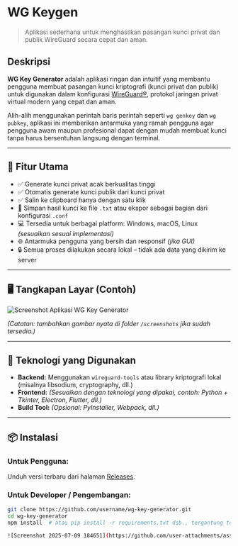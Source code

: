 
# WG Keygen
> Aplikasi sederhana untuk menghasilkan pasangan kunci privat dan publik WireGuard secara cepat dan aman.




## Deskripsi

**WG Key Generator** adalah aplikasi ringan dan intuitif yang membantu pengguna membuat pasangan kunci kriptografi (kunci privat dan publik) untuk digunakan dalam konfigurasi [WireGuard®](https://www.wireguard.com ), protokol jaringan privat virtual modern yang cepat dan aman.

Alih-alih menggunakan perintah baris perintah seperti `wg genkey` dan `wg pubkey`, aplikasi ini memberikan antarmuka yang ramah pengguna agar pengguna awam maupun profesional dapat dengan mudah membuat kunci tanpa harus bersentuhan langsung dengan terminal.

---

## 🔧 Fitur Utama

- ✅ Generate kunci privat acak berkualitas tinggi  
- ✅ Otomatis generate kunci publik dari kunci privat  
- ✅ Salin ke clipboard hanya dengan satu klik  
- 📁 Simpan hasil kunci ke file `.txt` atau ekspor sebagai bagian dari konfigurasi `.conf`  
- 💻 Tersedia untuk berbagai platform: Windows, macOS, Linux *(sesuaikan sesuai implementasi)*  
- 🌐 Antarmuka pengguna yang bersih dan responsif *(jika GUI)*  
- 🔒 Semua proses dilakukan secara lokal – tidak ada data yang dikirim ke server  

---

## 🖥️ Tangkapan Layar (Contoh)

![Screenshot Aplikasi WG Key Generator](screenshots/screenshot-1.png)

_(Catatan: tambahkan gambar nyata di folder `/screenshots` jika sudah tersedia.)_

---

## 🧰 Teknologi yang Digunakan

- **Backend:** Menggunakan `wireguard-tools` atau library kriptografi lokal (misalnya libsodium, cryptography, dll.)
- **Frontend:** _(Sesuaikan dengan teknologi yang dipakai, contoh: Python + Tkinter, Electron, Flutter, dll.)_
- **Build Tool:** _(Opsional: PyInstaller, Webpack, dll.)_

---

## 📦 Instalasi

### Untuk Pengguna:

Unduh versi terbaru dari halaman [Releases](https://github.com/username/wg-key-generator/releases ).

### Untuk Developer / Pengembangan:

```bash
git clone https://github.com/username/wg-key-generator.git 
cd wg-key-generator
npm install  # atau pip install -r requirements.txt dsb., tergantung teknologi

![Screenshot 2025-07-09 184651](https://github.com/user-attachments/assets/ae91ea3d-75cd-484b-94a3-e6240bd65868)

